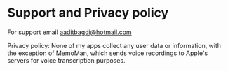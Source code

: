 # Support and Privacy policy

For support email aaditbagdi@hotmail.com

Privacy policy: None of my apps collect any user data or information, with the exception of MemoMan, which sends voice recordings to Apple's servers for voice transcription purposes.
